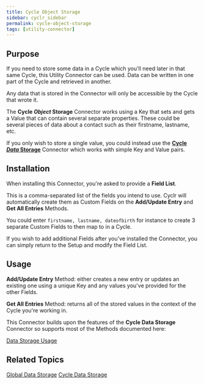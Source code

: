 ```yaml
---
title: Cycle Object Storage
sidebar: cyclr_sidebar
permalink: cycle-object-storage
tags: [utility-connector]
---
```


## Purpose

If you need to store some data in a Cycle which you'll need later in that same Cycle, this Utility Connector can be used. Data can be written in one part of the Cycle and retrieved in another.

Any data that is stored in the Connector will only be accessible by the Cycle that wrote it.

The **Cycle *Object* Storage** Connector works using a Key that sets and gets a Value that can contain several separate properties.  These could be several pieces of data about a contact such as their firstname, lastname, etc.

If you only wish to store a single value, you could instead use the **[Cycle *Data* Storage](./cycle-data-storage)** Connector which works with simple Key and Value pairs.

## Installation

When installing this Connector, you're asked to provide a **Field List**.

This is a comma-separated list of the fields you intend to use.  Cyclr will automatically create them as Custom Fields on the **Add/Update Entry** and **Get All Entries** Methods.

You could enter ```firstname, lastname, dateofbirth``` for instance to create 3 separate Custom Fields to then map to in a Cycle.

If you wish to add additional Fields after you've installed the Connector, you can simply return to the Setup and modify the Field List.

## Usage

**Add/Update Entry** Method: either creates a new entry or updates an existing one using a unique Key and any values you've provided for the other Fields.

**Get All Entries** Method: returns all of the stored values in the context of the Cycle you're working in.

This Connector builds upon the features of the **Cycle Data Storage** Connector so supports most of the Methods documented here:

[Data Storage Usage](./data-storage-usage)

## Related Topics

[Global Data Storage](./global-data-storage) 
[Cycle Data Storage](./cycle-data-storage)

